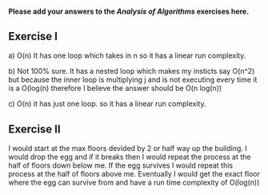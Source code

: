 #### Please add your answers to the ***Analysis of  Algorithms*** exercises here.

## Exercise I

a) O(n)
It has one loop which takes in n so it has a linear run complexity.


b)
Not 100% sure. It has a nested loop which makes my insticts say O(n^2) but because the inner loop is multiplying j and is not executing every time it is a O(log(n) therefore I believe the answer should be O(n log(n))


c)
O(n)
it has just one loop. so it has a linear run complexity.

## Exercise II

I would start at the max floors devided by 2 or half way up the building. I would drop the egg and if it breaks then I would repeat the process at the half of floors down below me. If the egg survives I would repeat this process at the half of floors above me. Eventually I would get the exact floor where the egg can survive from and have a run time complexity of O(log(n))


